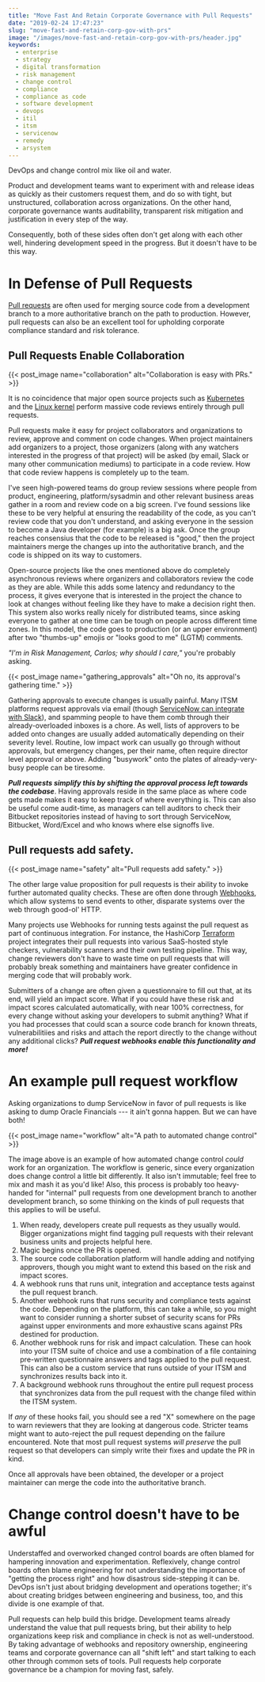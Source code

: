 ```yaml
---
title: "Move Fast And Retain Corporate Governance with Pull Requests"
date: "2019-02-24 17:47:23"
slug: "move-fast-and-retain-corp-gov-with-prs"
image: "/images/move-fast-and-retain-corp-gov-with-prs/header.jpg"
keywords:
  - enterprise
  - strategy
  - digital transformation
  - risk management
  - change control
  - compliance
  - compliance as code
  - software development
  - devops
  - itil
  - itsm
  - servicenow
  - remedy
  - arsystem
---
```


DevOps and change control mix like oil and water.

Product and development teams want to experiment with and release ideas as quickly as their
customers request them, and do so with tight, but unstructured, collaboration across organizations.
On the other hand, corporate governance wants auditability, transparent risk mitigation and
justification in every step of the way.

Consequently, both of these sides often don't get along with each other well, hindering development
speed in the progress. But it doesn't have to be this way.

# In Defense of Pull Requests

[Pull requests](https://www.atlassian.com/git/tutorials/making-a-pull-request) are often used for
merging source code from a development branch to a more authoritative branch on the path to
production. However, pull requests can also be an excellent tool for upholding corporate compliance
standard and risk tolerance.

## Pull Requests Enable Collaboration

{{< post_image name="collaboration" alt="Collaboration is easy with PRs." >}}

It is no coincidence that major open source projects such as
[Kubernetes](https://github.com/kubernetes/kubernetes) and the [Linux
kernel](https://github.com/torvalds/linux) perform massive code reviews entirely through pull
requests.

Pull requests make it easy for project collaborators and organizations to review, approve and
comment on code changes. When project maintainers add organizers to a project, those organizers
(along with any watchers interested in the progress of that project) will be asked (by email, Slack
or many other communication mediums) to participate in a code review. How that code review happens
is completely up to the team.

I've seen high-powered teams do group review sessions where people
from product, engineering, platform/sysadmin and other relevant business areas gather in a room and
review code on a big screen. I've found sessions like these to be very helpful at ensuring the
readability of the code, as you can't review code that you don't understand, and asking everyone in
the session to become a Java developer (for example) is a big ask. Once the group reaches
consensius that the code to be released is "good," then the project maintainers merge the changes
up into the authoritative branch, and the code is shipped on its way to customers.

Open-source projects like the ones mentioned above do completely asynchronous reviews where
organizers and collaborators review the code as they are able. While this adds some latency and
redundancy to the process, it gives everyone that is interested in the project the chance to look at
changes without feeling like they have to make a decision right then. This system also works really
nicely for distributed teams, since asking everyone to gather at one time can be tough on people
across different time zones. In this model, the code goes to production (or an upper environment)
after two "thumbs-up" emojis or "looks good to me" (LGTM) comments.

_"I'm in Risk Management, Carlos; why should I care,"_ you're probably asking.

{{< post_image name="gathering_approvals" alt="Oh no, its approval's gathering time." >}}

Gathering approvals to execute changes is usually painful. Many ITSM platforms request approvals
via email (though [ServiceNow can integrate with Slack](https://contino.slack.com/servicenow)), and
spamming people to have them comb through their already-overloaded inboxes is a chore. As well,
lists of approvers to be added onto changes are usually added automatically depending on their
severity level. Routine, low impact work can usually go through without approvals, but emergency
changes, per their name, often require director level approval or above. Adding "busywork" onto
the plates of already-very-busy people can be tiresome.

***Pull requests simplify this by shifting the approval process left towards the codebase***.
Having approvals reside in the same place as where code gets made makes it easy to keep track of
where everything is. This can also be useful come audit-time, as managers can tell auditors to check
their Bitbucket repositories instead of having to sort through ServiceNow, Bitbucket, Word/Excel and
who knows where else signoffs live.

## Pull requests add safety.

{{< post_image name="safety" alt="Pull requests add safety." >}}

The other large value proposition for pull requests is their ability to invoke further automated
quality checks. These are often done through [Webhooks](https://sendgrid.com/blog/whats-webhook/),
which allow systems to send events to other, disparate systems over the web through good-ol' HTTP.

Many projects use Webhooks for running tests against the pull request as part of continuous
integration. For instance, the HashiCorp [Terraform](https://github.com/hashicorp/terraform/)
project integrates their pull requests into various SaaS-hosted style checkers, vulnerability
scanners and their own testing pipeline. This way, change reviewers don't have to waste time on pull
requests that will probably break something and maintainers have greater confidence in merging code
that will probably work.

Submitters of a change are often given a questionnaire to fill out that, at its end, will yield an
impact score. What if you could have these risk and impact scores calculated automatically, with
near 100% correctness, for every change without asking your developers to submit anything? What if
you had processes that could scan a source code branch for known threats, vulnerabilitiies and risks
and attach the report directly to the change without any additional clicks? ***Pull request webhooks
enable this functionality and more!***

# An example pull request workflow

Asking organizations to dump ServiceNow in favor of pull requests is like asking to dump Oracle
Financials --- it ain't gonna happen. But we can have both!

{{< post_image name="workflow" alt="A path to automated change control" >}}

The image above is an example of how automated change control _could_ work for an organization.
The workflow is generic, since every organization does change control a little bit differently. It
also isn't immutable; feel free to mix and mash it as you'd like! Also, this process is probably too
heavy-handed for "internal" pull requests from one development branch to another development branch,
so some thinking on the kinds of pull requests that this applies to will be useful.

1. When ready, developers create pull requests as they usually would. Bigger organizations might find
   tagging pull requests with their relevant business units and projects helpful here.
2. Magic begins once the PR is opened.
  1. The source code collaboration platform will handle adding and notifying approvers, though you
     might want to extend this based on the risk and impact scores.
  1. A webhook runs that runs unit, integration and acceptance tests against the pull request
     branch.
  2. Another webhook runs that runs security and compliance tests against the code. Depending on the
     platform, this can take a while, so you might want to consider running a shorter subset of
     security scans for PRs against upper environments and more exhaustive scans against PRs
     destined for production.
  3. Another webhook runs for risk and impact calculation. These can hook into your ITSM suite of
     choice and use a combination of a file containing pre-written questionnaire answers and tags
     applied to the pull request. This can also be a custom service that runs outside of your ITSM
     and synchronizes results back into it.
  4. A background webhook runs throughout the entire pull request process that synchronizes data
     from the pull request with the change filed within the ITSM system.

If _any_ of these hooks fail, you should see a red "X" somewhere on the page to warn reviewers
that they are looking at dangerous code. Stricter teams might want to auto-reject the pull request
depending on the failure encountered. Note that most pull request systems _will preserve_ the pull
request so that developers can simply write their fixes and update the PR in kind.

Once all approvals have been obtained, the developer or a project maintainer can merge the code into
the authoritative branch. 

# Change control doesn't have to be awful

Understaffed and overworked changed control boards are often blamed for hampering innovation and
experimentation. Reflexively, change control boards often blame engineering for not understanding
the importance of "getting the process right" and how disastrous side-stepping it can be. DevOps
isn't just about bridging development and operations together; it's about creating bridges between
engineering and business, too, and this divide is one example of that.

Pull requests can help build this bridge. Development teams already understand the value that pull
requests bring, but their ability to help organizations keep risk and compliance in check is not as
well-understood. By taking advantage of webhooks and repository ownership, engineering teams and
corporate governance can all "shift left" and start talking to each other through common sets of
tools. Pull requests help corporate governance be a champion for moving fast, safely.

